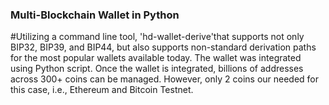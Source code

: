 ### Multi-Blockchain Wallet in Python

#Utilizing a command line tool, 'hd-wallet-derive'that supports not only BIP32, BIP39, and BIP44, but also supports non-standard derivation paths for the most popular wallets available today. The wallet was integrated using Python script. Once the wallet is integrated, billions of addresses across 300+ coins can be managed. However, only 2 coins our needed for this case, i.e., Ethereum and Bitcoin Testnet. 




